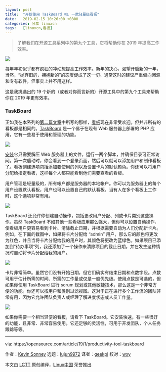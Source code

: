 ```yaml
---
layout: post
title:	"开始使用 TaskBoard 吧，一款轻量级看板"
date:	2019-02-15 10:26:00 +0800 
categories:	分享 linuxcn 
tags:	[linuxcn,看板]
---
```




> 
> 了解我们在开源工具系列中的第九个工具，它将帮助你在 2019 年提高工作效率。
> 
> 
> 


![](/Asserts/Images//attachment/album/201902/15/102622fqth2o5tcthqqovp.png)


每年年初似乎都有疯狂的冲动想提高工作效率。新年的决心，渴望开启新的一年，当然，“抛弃旧的，拥抱新的”的态度促成了这一切。通常这时的建议严重偏向闭源和专有软件，但事实上并不用这样。


这是我挑选出的 19 个新的（或者对你而言新的）开源工具中的第九个工具来帮助你在 2019 年更有效率。


### TaskBoard


正如我在本系列的[第二篇文章](/article-10454-1.html)中所写的那样，[看板](https://en.wikipedia.org/wiki/Kanban)现在非常受欢迎。但并非所有的看板都是相同的。[TaskBoard](https://taskboard.matthewross.me/) 是一个易于在现有 Web 服务器上部署的 PHP 应用，它有一些易于使用和管理的功能。


![](/Asserts/Images//attachment/album/201902/15/102624d2tr2717xtjncr7n.png)


[安装](https://taskboard.matthewross.me/docs/)它只需要解压 Web 服务器上的文件，运行一两个脚本，并确保目录可正常访问。第一次启动时，你会看到一个登录页面，然后可以就可以添加用户和制作看板了。看板创建选项包括添加要使用的列以及设置卡片的默认颜色。你还可以将用户分配给指定看板，这样每个人都只能看到他们需要查看的看板。


用户管理是轻量级的，所有帐户都是服务器的本地帐户。你可以为服务器上的每个用户设置默认看板，用户也可以设置自己的默认看板。当有人在多个看板上工作时，这个选项非常有用。


![](/Asserts/Images//attachment/album/201902/15/102626gunkqj99k2tpqtb3.png)


TaskBoard 还允许你创建自动操作，包括更改用户分配、列或卡片类别这些操作。虽然 TaskBoard 不如其他一些看板应用那么强大，但你可以设置自动操作，使看板用户更容易看到卡片、清除截止日期，并根据需要自动为人们分配新卡片。例如，在下面的截图中，如果将卡片分配给 “admin” 用户，那么它的颜色将更改为红色，并且当将卡片分配给我的用户时，其颜色将更改为蓝绿色。如果项目已添加到“待办事项”列，我还添加了一个操作来清除项目的截止日期，并在发生这种情况时自动将卡片分配给我的用户。


![](/Asserts/Images//attachment/album/201902/15/102628wo39bdl9ezf9sv4n.png)


卡片非常简单。虽然它们没有开始日期，但它们确实有结束日期和点数字段。点数可用于估计所需的时间、所需的工作量或仅是一般优先级。使用点数是可选的，但如果你使用 TaskBoard 进行 scrum 规划或其他敏捷技术，那么这是一个非常方便的功能。你还可以按用户和类别过滤视图。这对于正在进行多个工作流的团队非常有用，因为它允许团队负责人或经理了解进度状态或人员工作量。


![](/Asserts/Images//attachment/album/201902/15/102629fgrg2twrraxhiuzy.png)


如果你需要一个相当轻便的看板，请看下 TaskBoard。它安装快速，有一些很好的功能，且非常、非常容易使用。它还足够的灵活性，可用于开发团队，个人任务跟踪等等。




---


via: <https://opensource.com/article/19/1/productivity-tool-taskboard>


作者：[Kevin Sonney](https://opensource.com/users/ksonney "Kevin Sonney") 选题：[lujun9972](https://github.com/lujun9972) 译者：[geekpi](https://github.com/geekpi) 校对：[wxy](https://github.com/wxy)


本文由 [LCTT](https://github.com/LCTT/TranslateProject) 原创编译，[Linux中国](https://linux.cn/) 荣誉推出
